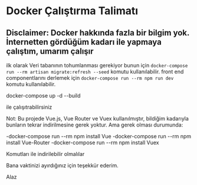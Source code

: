 # Docker Çalıştırma Talimatı



## Disclaimer: Docker hakkında fazla bir bilgim yok. İnternetten gördüğüm kadarı ile yapmaya çalıştım, umarım çalışır

ilk olarak Veri tabanının tohumlanması gerekiyor bunun için  `docker-compose run --rm artisan migrate:refresh --seed` 
komutu kullanılabilir.
front end componentlarını derlemek için `docker-compose run --rm npm run dev` komutu kullanılabilir.

docker-compose up -d --build

ile çalışıtrabilirsiniz



Not: Bu projede Vue.js, Vue Router ve Vuex kullanılmıştır, bildiğim kadarıyla bunların tekrar indirilmesine gerek yoktur.
 Ama gerek olması durumunda:

-docker-compose run --rm npm install Vue
-docker-compose run --rm npm install Vue-Router
-docker-compose run --rm npm install Vuex

Komutları ile indirilebilir olmalılar 

Bana vaktinizi ayırdığınız için teşekkür ederim.

Alaz

